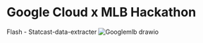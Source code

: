 # Google Cloud x MLB Hackathon 
Flash - Statcast-data-extracter
![Googlemlb drawio](https://github.com/user-attachments/assets/0410c65b-38ff-42da-ae8d-42a479c45adf)
